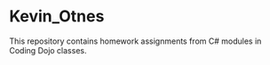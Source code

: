 # Kevin_Otnes
This repository contains homework assignments from C# modules in Coding Dojo classes.
